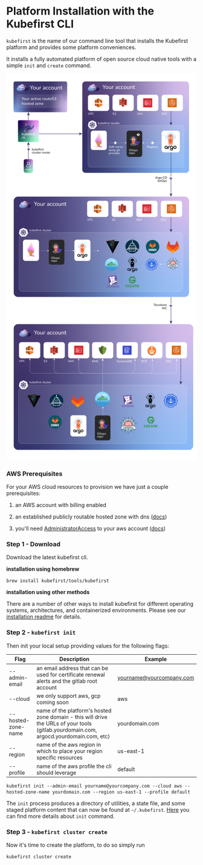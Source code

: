 # Platform Installation with the Kubefirst CLI

`kubefirst` is the name of our command line tool that installs the Kubefirst platform and provides some platform 
conveniences.

It installs a fully automated platform of open source cloud native tools with a simple `init` and `create` command.

![](../../img/kubefirst/kubefirst-cluster-create.png)

### AWS Prerequisites

For your AWS cloud resources to provision we have just a couple prerequisites:    

1. an AWS account with billing enabled

2. an established publicly routable hosted zone with dns ([docs](https://docs.aws.amazon.com/Route53/latest/DeveloperGuide/hosted-zones-working-with.html))

3. you'll need [AdministratorAccess](https://console.aws.amazon.com/iam/home?#/policies/arn:aws:iam::aws:policy/AdministratorAccessserviceLevelSummary) to your aws account ([docs](https://docs.aws.amazon.com/general/latest/gr/aws-sec-cred-types.html#access-keys-and-secret-access-keys))

### Step 1 - Download

Download the latest kubefirst cli.

**installation using homebrew**

```
brew install kubefirst/tools/kubefirst
```

**installation using other methods**

There are a number of other ways to install kubefirst for different operating systems, architectures, and containerized environments. Please see our [installation readme](https://github.com/kubefirst/kubefirst/blob/main/build/README.md) for details.

### Step 2 - `kubefirst init`

Then init your local setup providing values for the following flags:

| Flag | Description | Example |
| ---- | ----------- | ------- |
| --admin-email | an email address that can be used for certificate renewal alerts and the gitlab root account | yourname@yourcompany.com |
| --cloud | we only support aws, gcp coming soon | aws |
| --hosted-zone-name | name of the platform's hosted zone domain - this will drive the URLs of your tools (gitlab.yourdomain.com, argocd.yourdomain.com, etc) | yourdomain.com |
| --region | name of the aws region in which to place your region specific resources | us-east-1 |
| --profile | name of the aws profile the cli should leverage | default |

```
kubefirst init --admin-email yourname@yourcompany.com --cloud aws --hosted-zone-name yourdomain.com --region us-east-1 --profile default
```

The `init` process produces a directory of utilities, a state file, and some staged platform content that can now be 
found at `~/.kubefirst`. [Here](../../tooling/kubefirst-cli.md) you can find more details about `init` command.
<!-- TODO: check final state file name above - state file collides with directory -->

### Step 3 - `kubefirst cluster create`

Now it's time to create the platform, to do so simply run

```
kubefirst cluster create
```
<!-- TODO: check final state command above - talk through stack vs cluster with team -->
